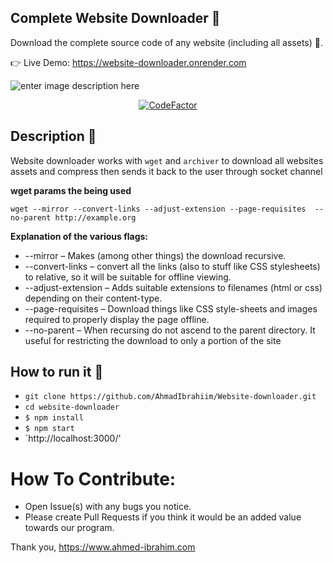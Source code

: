 ## Complete Website Downloader 💾
Download the complete source code of any website (including all assets) 🔨.

👉 Live Demo: https://website-downloader.onrender.com

![enter image description here](https://github.com/AhmadIbrahiim/Website-downloader/blob/master/public/Record.gif?raw=true)
<div align="center">

  <a href="">![CodeFactor](https://www.codefactor.io/repository/github/ahmadibrahiim/website-downloader/badge)</a>

</div>

## Description 📒
 Website downloader works with `wget` and `archiver` to download all websites assets and compress then sends it back to the user through socket channel
 
 **wget params the being used**
 
 `wget --mirror --convert-links --adjust-extension --page-requisites 
--no-parent http://example.org`

 **Explanation of the various flags:**

 - --mirror – Makes (among other things) the download recursive.
- --convert-links – convert all the links (also to stuff like CSS stylesheets) to relative, so it will be suitable for offline viewing.
- --adjust-extension – Adds suitable extensions to filenames (html or css) depending on their content-type.
- --page-requisites – Download things like CSS style-sheets and images required to properly display the page offline.
- --no-parent – When recursing do not ascend to the parent directory. It useful for restricting the download to only a portion of the site

## How to run it 🤔

- `git clone https://github.com/AhmadIbrahiim/Website-downloader.git`
- `cd website-downloader`
- `$ npm install`
- `$ npm start`
- `http://localhost:3000/'



# How To Contribute:
 - Open Issue(s) with any bugs you notice.
 - Please create Pull Requests if you think it would be an added value towards our program.


Thank you,
https://www.ahmed-ibrahim.com
